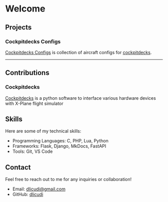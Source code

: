 # Welcome


## Projects

### Cockpitdecks Configs

[Cockpitdecks Configs](https://github.com/dlicudi/cockpitdecks-configs) is collection of aircraft configs for [cockpitdecks](https://github.com/devleaks/cockpitdecks).


---

## Contributions


### Cockpitdecks

[Cockpitdecks](https://github.com/devleaks/cockpitdecks) is a python software to interface various hardware devices with X-Plane flight simulator


## Skills

Here are some of my technical skills:

- Programming Languages: C, PHP, Lua, Python
- Frameworks: Flask, Django, MkDocs, FastAPI
- Tools: Git, VS Code

## Contact

Feel free to reach out to me for any inquiries or collaboration!

- Email: dlicudi@gmail.com
- GitHub: [dlicudi](https://github.com/dlicudi)


